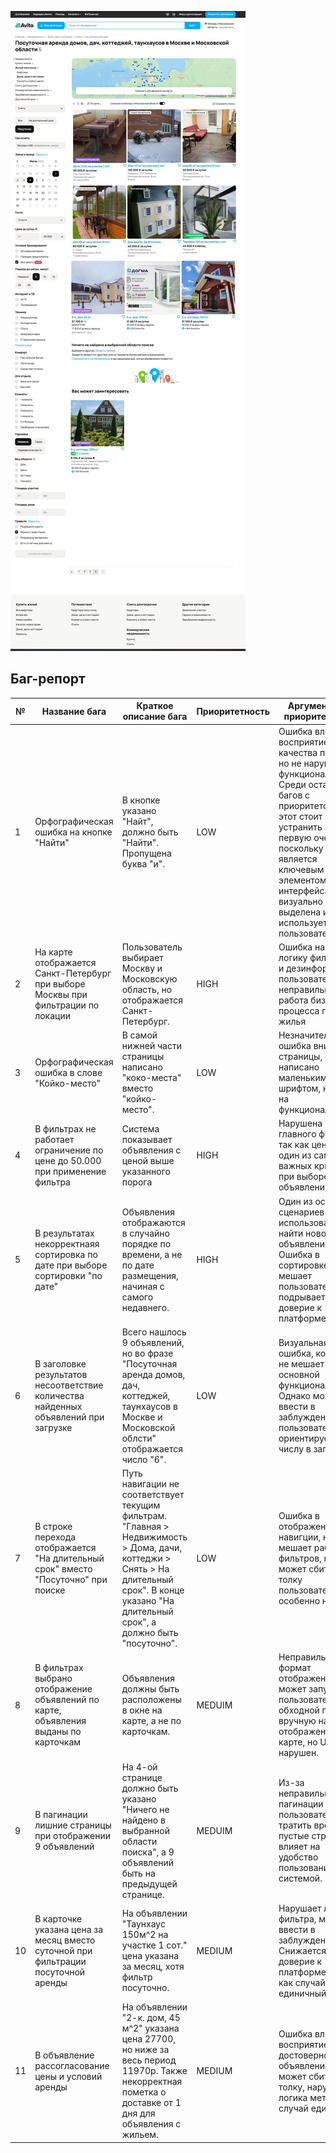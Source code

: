 ![Скриншот страницы Авито](./avito_screenshot.jpg)

Баг-репорт
---
| №  | Название бага | Краткое описание бага | Приоритетность | Аргументация приоритетности |
|-|-|-|-|-|
| 1  | Орфографическая ошибка на кнопке "Найти" | В кнопке указано "Найт", должно быть "Найти". Пропущена буква "и". | LOW | Ошибка влияет на восприятие качества продукта, но не нарушает функциональность. Среди остальных багов с приоритетом LOW этот стоит устранить в первую очередь, поскольку кнопка является ключевым элементом интерфейса — она визуально выделена и часто используется пользователями. |
| 2  | На карте отображается Санкт-Петербург при выборе Москвы при фильтрации по локации | Пользователь выбирает Москву и Московскую область, но отображается Санкт-Петербург. | HIGH | Ошибка нарушает логику фильтрации и дезинформирут пользователя, неправильная работа бизнес-процесса поиска жилья |
| 3  | Орфографическая ошибка в слове "Койко-место"  | В самой нижней части страницы написано "коко-места" вместо "койко-место". | LOW | Незначительная ошибка внизу страницы, слово написано маленьким шрифтом, не влиет на функциональность. |
| 4  | В фильтрах не работает ограничение по цене до 50.000 при применение фильтра | Система показывает объявления с ценой выше указанного порога | HIGH | Нарушена работа главного фильтра, так как цена - это один из самых важных критериев при выборе объявлений.|
| 5  | В результатах некорректнаяя сортировка по дате при выборе сортировки "по дате"   | Объявления отображаются в случайно порядке по времени, а не по дате размещения, начиная с самого недавнего. | HIGH | Один из основных сценариев использования — найти новое объявление. Ошибка в сортировке сильно мешает пользователю и подрывает доверие к платформе. |
| 6  | В заголовке результатов несоответствие количества найденных объявлений при загрузке | Всего нашлось 9 объявлений, но во фразе "Посуточная аренда домов, дач, коттеджей, таунхаусов в Москве и Московской облсти" отображается число "6". | LOW | Визуальная ошибка, которая не мешает основной функциональности. Однако может ввести в заблуждение, если пользователь ориентируется по числу в заголовке. |
| 7  | В строке перехода отображается "На длительный срок" вместо "Посуточно" при поиске | Путь навигации не соответствует текущим фильтрам. "Главная > Недвижимость > Дома, дачи, коттеджи > Снять > На длительный срок". В конце указано "На длительный срок", а должно быть "посуточно". | LOW | Ошибка в отображении пути навигции, не мешает работе фильтров, но может сбить с толку пользователя, особенно нового. |
| 8  | В фильтрах выбрано отображение объявлений по карте, объявления выданы по карточкам | Объявления должны быть расположены в окне на карте, а не по карточкам. | MEDUIM | Неправильный формат отображения может запутать пользователя. Есть обходной путь — вручную нажать на отображение на карте, но UX нарушен.|
| 9  | В пагинации лишние страницы при отображении 9 объявлений | На 4-ой странице должно быть указано "Ничего не найдено в выбранной области поиска", а 9 объявлений быть на предыдущей странице. | MEDUIM | Из-за неправильной пагинации пользователь тратить время на пустые страницы, влияет на удобство пользования с системой. |
| 10 | В карточке указана цена за месяц вместо суточной при фильтрации посуточной аренды | На объявлении "Таунхаус 150м^2 на участке 1 сот." цена указана за месяц, хотя фильтр посуточно. | MEDIUM | Нарушает логику фильтра, может ввести в заблуждение. Снижается доверие к платформе. Но так как случай единичный |
| 11 | В объявление рассогласование цены и условий аренды | На объявлении "2-к. дом, 45 м^2" указана цена 27700, но ниже за весь период 11970p. Также некорректная пометка о доставке от 1 дня для объявления с жильем. | MEDIUM | Ошибка влияет на восприятие достоверности объявления, может сбить с толку, нарушена логика меток, но случай единичный. |
